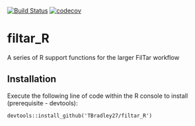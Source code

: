 [![Build Status](https://travis-ci.com/TBradley27/filtar_R.svg?branch=master)](https://travis-ci.com/TBradley27/filtar_R)
[![codecov](https://codecov.io/gh/TBradley27/filtar_R/branch/master/graph/badge.svg)](https://codecov.io/gh/TBradley27/filtar_R)

# filtar_R
A series of R support functions for the larger FilTar workflow

## Installation

Execute the following line of code within the R console to install (prerequisite - devtools):

```
devtools::install_github('TBradley27/filtar_R')
```
